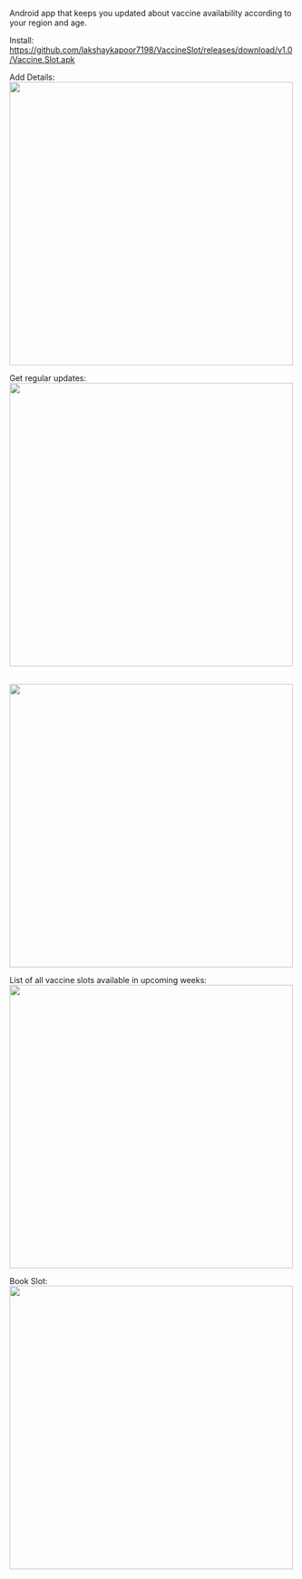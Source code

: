 Android app that keeps you updated about vaccine availability according to your region and age.

Install: https://github.com/lakshaykapoor7198/VaccineSlot/releases/download/v1.0/Vaccine.Slot.apk

Add Details:
<br />
<img src="https://user-images.githubusercontent.com/22433070/116930240-21a0ae00-ac7d-11eb-8304-c809b5ca5128.jpg" width="500">

Get regular updates:
<br />
<img src="https://user-images.githubusercontent.com/22433070/116930253-25343500-ac7d-11eb-8550-27c69f8db723.jpg" width="500">

<br />
<img src="https://user-images.githubusercontent.com/22433070/116930280-2bc2ac80-ac7d-11eb-9b07-9f9eb6abda18.png" width="500">


List of all vaccine slots available in upcoming weeks:
<br />
<img src="https://user-images.githubusercontent.com/22433070/116930290-30876080-ac7d-11eb-81d2-eff7cb9f4224.png" width="500">

Book Slot:
<br />
<img src="https://user-images.githubusercontent.com/22433070/116930297-34b37e00-ac7d-11eb-962c-35a321120163.png" width="500">
